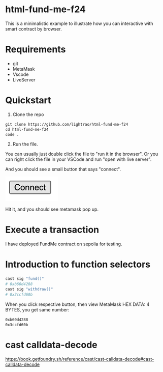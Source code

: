 # html-fund-me-f24

This is a minimalistic example to illustrate how you can interactive with smart contract by browser.

# Requirements

- git
- MetaMask
- Vscode
- LiveServer

# Quickstart

1. Clone the repo

```
git clone https://github.com/lightrao/html-fund-me-f24
cd html-fund-me-f24
code .
```

2. Run the file.

You can usually just double click the file to "run it in the browser". Or you can right click the file in your VSCode and run "open with live server".

And you should see a small button that says "connect".

![Connect](connect.png)

Hit it, and you should see metamask pop up.

# Execute a transaction

I have deployed FundMe contract on sepolia for testing.

# Introduction to function selectors

```bash
cast sig "fund()"
# 0xb60d4288
cast sig "withdraw()"
# 0x3ccfd60b
```

When you click respective button, then view MetaMask HEX DATA: 4 BYTES, you get same number:

```
0xb60d4288
0x3ccfd60b
```

# cast calldata-decode

https://book.getfoundry.sh/reference/cast/cast-calldata-decode#cast-calldata-decode
